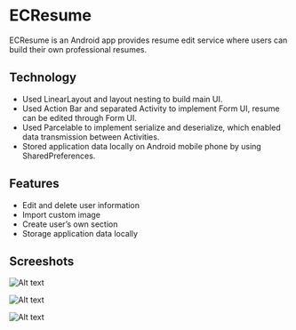 # ECResume

ECResume is an Android app provides resume edit service where users can build their own professional resumes.

## Technology

* Used LinearLayout and layout nesting to build main UI. 
* Used Action Bar and separated Activity to implement Form UI, resume can be edited through Form UI. 
* Used Parcelable to implement serialize and deserialize, which enabled data transmission between Activities.
* Stored application data locally on Android mobile phone by using SharedPreferences.

## Features

* Edit and delete user information
* Import custom image
* Create user’s own section
* Storage application data locally

## Screeshots

![Alt text](https://s20.postimg.org/5g85bx9kd/Screen_Shot_2017-08-21_at_9.49.35_PM.png)

![Alt text](https://s20.postimg.org/5rplooq0d/Screen_Shot_2017-08-21_at_9.48.27_PM.png)

![Alt text](https://s20.postimg.org/75h8jzp9p/Screen_Shot_2017-08-21_at_9.48.51_PM.png)

